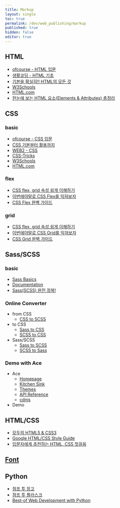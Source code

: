 ```yaml
---
title: Markup
layout: single
toc: true
permalink: /dev/web_publishing/markup
published: true
hidden: false
editor: true
---
```

<head>
  <base target="_blank">
</head>



## HTML

- [ofcourse - HTML 입문](https://ofcourse.kr/html-course/HTML-%EC%9E%85%EB%AC%B8)
- [생활코딩 - HTML 기초](https://inf.run/MXTX)
- [기본을 확실히!! HTML의 모든 것](https://inf.run/fm2t)
- [W3Schools](https://www.w3schools.com/html/default.asp)
- [HTML.com](https://html.com/)
- [한눈에 보는 HTML 요소(Elements & Attributes) 총정리](https://heropy.blog/2019/05/26/html-elements/)



## CSS

###  basic

  - [ofcourse - CSS 입문](https://ofcourse.kr/css-course/CSS-%EC%9E%85%EB%AC%B8)
  - [CSS 기본부터 활용까지](https://inf.run/WNHj)
  - [WEB2 - CSS](https://inf.run/TcHg)
  - [CSS-Tricks](https://css-tricks.com/)
  - [W3Schools](https://www.w3schools.com/css/default.asp)
  - [HTML.com](https://html.com/css/)

### flex

  - [CSS flex, grid 속성 쉽게 이해하기](https://wisesilver.tistory.com/25#flex)
  - [이번에야말로 CSS Flex를 익혀보자](https://studiomeal.com/archives/197)
  - [CSS Flex 완벽 가이드](https://heropy.blog/2018/11/24/css-flexible-box/)

### grid

  - [CSS flex, grid 속성 쉽게 이해하기](https://wisesilver.tistory.com/25#grid)
  - [이번에야말로 CSS Grid를 익혀보자](https://studiomeal.com/archives/533)
  - [CSS Grid 완벽 가이드](https://heropy.blog/2019/08/17/css-grid/)



## Sass/SCSS

### basic

  - [Sass Basics](https://sass-lang.com/guide)
  - [Documentation](https://sass-lang.com/documentation/)
  - [Sass(SCSS) 완전 정복!](https://heropy.blog/2018/01/31/sass/)

### Online Converter

  - from CSS
    - [CSS to SCSS](https://codebeautify.org/css-to-scss-converter)
  - to CSS
    - [Sass to CSS](https://codebeautify.org/sass-to-css-converter)
    - [SCSS to CSS](https://codebeautify.org/scss-to-css-converter)
  - Sass/SCSS
    - [Sass to SCSS](https://codebeautify.org/sass-to-scss-converter)
    - [SCSS to Sass](https://codebeautify.org/scss-to-sass-converter)

### Demo with Ace

- Ace
  - [Homepage](https://ace.c9.io/)
  - [Kitchen Sink](https://ace.c9.io/build/kitchen-sink.html)
  - [Themes](https://gist.github.com/RyanNutt/cb8d60997d97905f0b2aea6c3b5c8ee0)
  - [API Reference](https://ajaxorg.github.io/ace-api-docs/index.html)
  - [cdnjs](https://cdnjs.com/libraries/ace)
- Demo

<div id = "test"        ></div>
<div id = "editorInput"  class = "editor" ></div>
<div id = "editorOutput" class = "editor" ></div>



## HTML/CSS

- [모두의 HTML5 & CSS3](https://thebook.io/006943/)
- [Google HTML/CSS Style Guide](https://google.github.io/styleguide/htmlcssguide.html)
- [입문자에게 추천하는 HTML, CSS 첫걸음](https://heropy.blog/2019/04/24/html-css-starter/)



## [Font](/dev/font)



## Python

- [점프 투 장고](https://wikidocs.net/book/4223)
- [점프 투 플라스크](https://wikidocs.net/book/4542)
- [Best-of Web Development with Python](https://github.com/ml-tooling/best-of-web-python)
